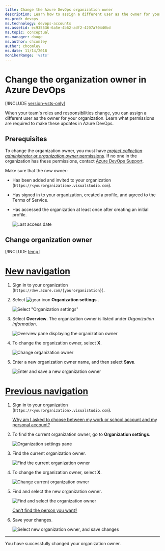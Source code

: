 ```yaml
---
title: Change the Azure DevOps organization owner 
description: Learn how to assign a different user as the owner for your organization, and learn what permissions are required to make updates in Azure DevOps.
ms.prod: devops
ms.technology: devops-accounts
ms.assetid: ec935536-6a5e-4b62-adf2-4207a70440bd
ms.topic: conceptual
ms.manager: douge
ms.author: chcomley
author: chcomley
ms.date: 11/14/2018
monikerRange: 'vsts'
---
```


# Change the organization owner in Azure DevOps

[!INCLUDE [version-vsts-only](../../_shared/version-vsts-only.md)]

When your team's roles and responsibilities change, you can assign a different user as the owner for your organization. Learn what permissions are required to make these updates in Azure DevOps.

<a name="ChangeOwner"></a>

## Prerequisites

To change the organization owner, you must have [*project collection administrator* or *organization owner* permissions](faq-change-organization-ownership.md#find-owner-pca).
If no one in the organization has these permissions, contact
[Azure DevOps Support](https://azure.microsoft.com/support/devops).

Make sure that the new owner:

* Has been added and invited to your organization (`https://<yourorganization>.visualstudio.com`).
* Has signed in to your organization, created a profile, and agreed to the Terms of Service.
* Has accessed the organization at least once after creating an initial profile.

   ![Last access date](_img/change-organization-ownership/user-last-access.png)

## Change organization owner

[!INCLUDE [temp](../../_shared/new-navigation.md)] 

# [New navigation](#tab/new-nav)

1. Sign in to your organization (`https://dev.azure.com/{yourorganization}`).

2. Select ![gear icon](../../_img/icons/gear-icon.png) **Organization settings** .

   ![Select "Organization settings"](../../_shared/_img/settings/open-admin-settings-vert.png)

3. Select **Overview**. The organization owner is listed under *Organization information*.

   ![Overview pane displaying the organization owner](_img/change-organization-ownership/find-organization-owner.png)

4. To change the organization owner, select **X**.

   ![Change organization owner](_img/change-organization-ownership/change-organization-owner.png)

5. Enter a new organization owner name, and then select **Save**.

   ![Enter and save a new organization owner](_img/change-organization-ownership/save-new-organization-owner.png)  

# [Previous navigation](#tab/previous-nav)

1. Sign in to your organization (`https://<yourorganization>.visualstudio.com`).

   [Why am I asked to choose between my work or school account and my personal account?](faq-change-organization-ownership.md)

2. To find the current organization owner, go to **Organization settings**.

   ![Organization settings pane](../../_shared/_img/settings/open-account-settings.png)

3. Find the current organization owner.

   ![Find the current organization owner](_img/change-organization-ownership/find-organization-owner.png)

4. To change the organization owner, select **X**.

   ![Change current organization owner](_img/change-organization-ownership/change-organization-owner.png)

5. Find and select the new organization owner.

   ![Find and select the organization owner](_img/change-organization-ownership/vsofindneworganizationowner.png)

   [Can't find the person you want?](faq-change-organization-ownership.md#NoNewOwner)

6. Save your changes.

   ![Select new organization owner, and save changes](_img/change-organization-ownership/vsosaveneworganizationowner.png)

---

   You have successfully changed your organization owner.
